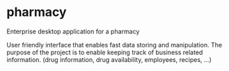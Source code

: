 # pharmacy
Enterprise desktop application for a pharmacy

User friendly interface that enables fast data storing and manipulation. 
The purpose of the project is to enable keeping track of business related information. (drug information, drug availability, employees, recipes, ...)
